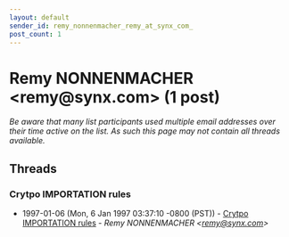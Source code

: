 ```yaml
---
layout: default
sender_id: remy_nonnenmacher_remy_at_synx_com_
post_count: 1
---
```


# Remy NONNENMACHER <remy<span>@</span>synx.com> (1 post)

_Be aware that many list participants used multiple email addresses over their time active on the list. As such this page may not contain all threads available._

## Threads

### Crytpo IMPORTATION rules
+ 1997-01-06 (Mon, 6 Jan 1997 03:37:10 -0800 (PST)) - [Crytpo IMPORTATION rules](/archive/1997/01/879105131a67eaeb6944a3231e1bcae4f9fcd67a53a74304a58962c8e251e915) - _Remy NONNENMACHER \<remy@synx.com\>_

